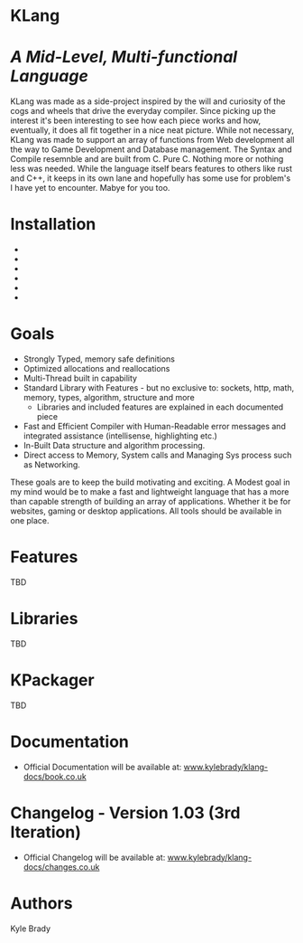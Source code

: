 # KLang

# <i>A Mid-Level, Multi-functional Language</i>

KLang was made as a side-project inspired by the will and curiosity of the cogs and wheels that drive the everyday compiler.
Since picking up the interest it's been interesting to see how each piece works and how, eventually, it does all fit together
in a nice neat picture. While not necessary, KLang was made to support an array of functions from Web development all the way
to Game Development and Database management. The Syntax and Compile resemnble and are built from C. Pure C. Nothing more or
nothing less was needed. While the language itself bears features to others like rust and C++, it keeps in its own lane and
hopefully has some use for problem's I have yet to encounter. Mabye for you too.

# Installation
-
-
-
-
-
-

# Goals
- Strongly Typed, memory safe definitions
- Optimized allocations and reallocations
- Multi-Thread built in capability
- Standard Library with Features - but no exclusive to: sockets, http, math, memory, types, algorithm, structure and more
  - Libraries and included features are explained in each documented piece
- Fast and Efficient Compiler with Human-Readable error messages and integrated assistance (intellisense, highlighting etc.)
- In-Built Data structure and algorithm processing.
- Direct access to Memory, System calls and Managing Sys process such as Networking.

These goals are to keep the build motivating and exciting. A Modest goal in my mind would be to make a fast and lightweight
language that has a more than capable strength of building an array of applications. Whether it be for websites, gaming or 
desktop applications. All tools should be available in one place.

# Features

TBD

# Libraries

TBD

# KPackager

TBD


# Documentation

- Official Documentation will be available at: www.kylebrady/klang-docs/book.co.uk

# Changelog - Version 1.03 (3rd Iteration)

- Official Changelog will be available at: www.kylebrady/klang-docs/changes.co.uk

# Authors

Kyle Brady
